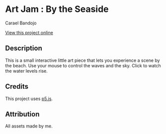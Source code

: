 # Art Jam : By the Seaside

Carael Bandojo

[View this project online](URL_FOR_THE_RUNNING_PROJECT)

## Description

This is a small interactive little art piece that lets you experience a scene by the beach.
Use your mouse to control the waves and the sky. Click to watch the water levels rise.

## Credits

This project uses [p5.js](https://p5js.org).

## Attribution

All assets made by me.
